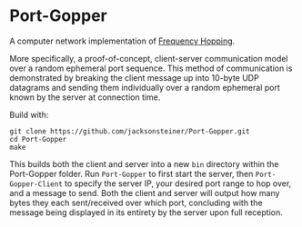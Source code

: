 # Port-Gopper

A computer network implementation of [Frequency Hopping](https://en.wikipedia.org/wiki/Frequency-hopping_spread_spectrum).

More specifically, a proof-of-concept, client-server communication model over a random ephemeral port sequence. This method of communication is demonstrated by breaking the client message up into 10-byte UDP datagrams and sending them individually over a random ephemeral port known by the server at connection time.

Build with:

    git clone https://github.com/jacksonsteiner/Port-Gopper.git
    cd Port-Gopper
    make

This builds both the client and server into a new `bin` directory within the Port-Gopper folder. Run `Port-Gopper` to first start the server, then `Port-Gopper-Client` to specify the server IP, your desired port range to hop over, and a message to send. Both the client and server will output how many bytes they each sent/received over which port, concluding with the message being displayed in its entirety by the server upon full reception.